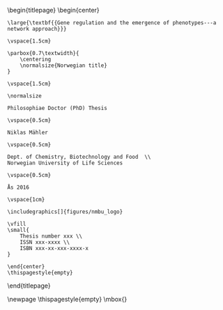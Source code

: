 \begin{titlepage}
    \begin{center}

    \large{\textbf{{Gene regulation and the emergence of phenotypes---a network approach}}}

    \vspace{1.5cm}

    \parbox{0.7\textwidth}{
        \centering
        \normalsize{Norwegian title}
    }

    \vspace{1.5cm}

    \normalsize

    Philosophiae Doctor (PhD) Thesis

    \vspace{0.5cm}

    Niklas Mähler

    \vspace{0.5cm}

    Dept. of Chemistry, Biotechnology and Food  \\
    Norwegian University of Life Sciences

    \vspace{0.5cm}

    Ås 2016

    \vspace{1cm}

    \includegraphics[]{figures/nmbu_logo}

    \vfill
    \small{
        Thesis number xxx \\
        ISSN xxx-xxxx \\
        ISBN xxx-xx-xxx-xxxx-x
    }

    \end{center}
    \thispagestyle{empty}
\end{titlepage}

\newpage
\thispagestyle{empty}
\mbox{}
